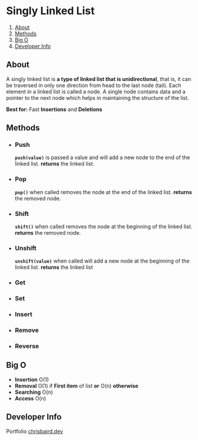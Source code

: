 # Singly Linked List

 1. [About](#Developer%20Info)
 2. [Methods](#Developer%20Info)
 3. [Big O](#Developer%20Info)
 4. [Developer Info](#Developer%20Info)

## About
A singly linked list is **a type of linked list that is unidirectional**, that is, it can be traversed in only one direction from head to the last node (tail). Each element in a linked list is called a node. A single node contains data and a pointer to the next node which helps in maintaining the structure of the list.

**Best for:** Fast **Insertions** and **Deletions**

## Methods

 - ### Push
	**`push(value)`** is passed a value and will add a new node to the end of the linked list.
	**returns** the linked list.

 - ### Pop
	**`pop()`** when called removes the node at the end of the linked list.
	**returns** the removed node.
 - ### Shift
	**`shift()`** when called removes the node at the beginning of the linked list.
	**returns** the removed node.
 - ### Unshift
	**`unshift(value)`** when called will add a new node at the beginning of the linked list.
	**returns** the linked list
 - ### Get
 - ### Set
 - ### Insert
 - ### Remove
 - ### Reverse

## Big O

 - **Insertion** O(1)
 - **Removal** O(1) if **First item** of list **or** O(n) **otherwise**
 - **Searching** O(n)
 - **Access** O(n)

## Developer Info
Portfolio
[chrisbaird.dev](https://chrisbairddev.herokuapp.com/)


